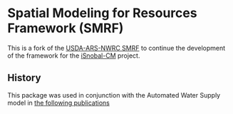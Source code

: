 # Spatial Modeling for Resources Framework (SMRF)

This is a fork of the [USDA-ARS-NWRC SMRF](https://github.com/USDA-ARS-NWRC/smrf) to continue the development of the
framework for the [iSnobal-CM](https://github.com/UofU-Cryosphere/iSnobal-CM) project.

## History
This package was used in conjunction with the Automated Water Supply model in
[the following publications](https://github.com/UofU-Cryosphere/awsm?tab=readme-ov-file#history)
